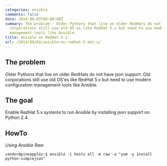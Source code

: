 ```yaml
---
categories: ansible
comments: false
date: 2014-09-03T00:00:00Z
summary: The problem - Older Pythons that live on older RedHats do not have json support.  Old
  corporations still use old OS'es like RedHat 5.x but need to use modern configuration
  management tools like Ansible.
title: Ansible on RedHat 5.x
url: /2014/09/03/ansible-on-redhat-5-dot-x/
---
```


## The problem
Older Pythons that live on older RedHats do not have json support.  Old corporations still use old OS'es like RedHat 5.x but need to use modern configuration management tools like Ansible.  


## The goal
Enable RedHat 5.x systems to run Ansible by installing json support on Python 2.4.


## HowTo

_Using Ansible Raw_

~~~
sandor@pineapplez:$ ansible -i hosts all -m raw -a "yum -y install python-simplejson"
~~~